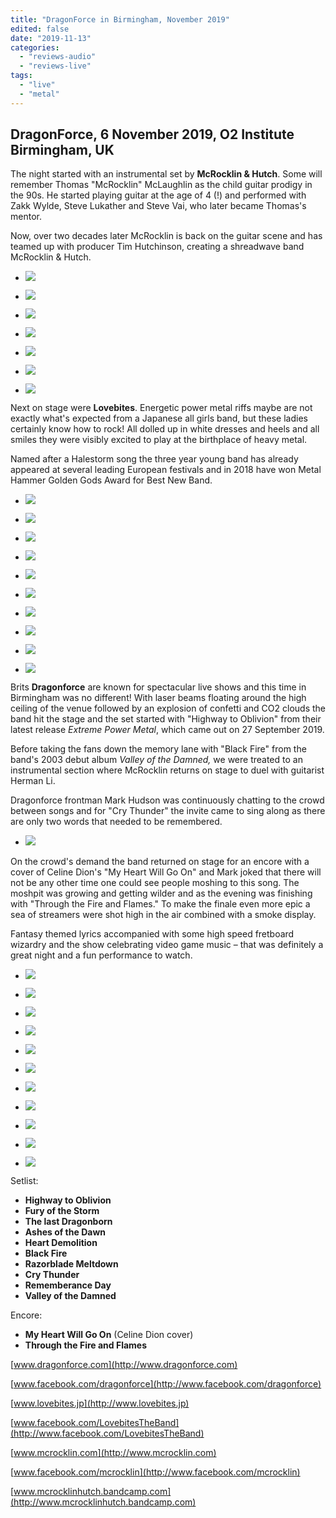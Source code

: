 ```yaml
---
title: "DragonForce in Birmingham, November 2019"
edited: false
date: "2019-11-13"
categories:
  - "reviews-audio"
  - "reviews-live"
tags:
  - "live"
  - "metal"
---
```


## **DragonForce, 6 November 2019, O2 Institute Birmingham, UK**

The night started with an instrumental set by **McRocklin & Hutch**. Some will remember Thomas "McRocklin" McLaughlin as the child guitar prodigy in the 90s. He started playing guitar at the age of 4 (!) and performed with Zakk Wylde, Steve Lukather and Steve Vai, who later became Thomas's mentor.

Now, over two decades later McRocklin is back on the guitar scene and has teamed up with producer Tim Hutchinson, creating a shreadwave band McRocklin & Hutch.

- ![](https://www.hellbound.ca/wp-content/uploads/2019/11/McRocklin-Hutch.jpg)

- ![](https://www.hellbound.ca/wp-content/uploads/2019/11/McRocklin-Hutch01.jpg)

- ![](https://www.hellbound.ca/wp-content/uploads/2019/11/McRocklin-Hutch02.jpg)

- ![](https://www.hellbound.ca/wp-content/uploads/2019/11/McRocklin-Hutch03.jpg)

- ![](https://www.hellbound.ca/wp-content/uploads/2019/11/McRocklin-Hutch04.jpg)

- ![](https://www.hellbound.ca/wp-content/uploads/2019/11/McRocklin-Hutch05.jpg)

- ![](https://www.hellbound.ca/wp-content/uploads/2019/11/McRocklin-Hutch06.jpg)


Next on stage were **Lovebites**. Energetic power metal riffs maybe are not exactly what's expected from a Japanese all girls band, but these ladies certainly know how to rock! All dolled up in white dresses and heels and all smiles they were visibly excited to play at the birthplace of heavy metal.

Named after a Halestorm song the three year young band has already appeared at several leading European festivals and in 2018 have won Metal Hammer Golden Gods Award for Best New Band.

- ![](https://www.hellbound.ca/wp-content/uploads/2019/11/Lovebites.jpg)

- ![](https://www.hellbound.ca/wp-content/uploads/2019/11/Lovebites01.jpg)

- ![](https://www.hellbound.ca/wp-content/uploads/2019/11/Lovebites02.jpg)

- ![](https://www.hellbound.ca/wp-content/uploads/2019/11/Lovebites03.jpg)

- ![](https://www.hellbound.ca/wp-content/uploads/2019/11/Lovebites04.jpg)

- ![](https://www.hellbound.ca/wp-content/uploads/2019/11/Lovebites05.jpg)

- ![](https://www.hellbound.ca/wp-content/uploads/2019/11/Lovebites06.jpg)

- ![](https://www.hellbound.ca/wp-content/uploads/2019/11/Lovebites07.jpg)

- ![](https://www.hellbound.ca/wp-content/uploads/2019/11/Lovebites08.jpg)

- ![](https://www.hellbound.ca/wp-content/uploads/2019/11/Lovebites09.jpg)


Brits **Dragonforce** are known for spectacular live shows and this time in Birmingham was no different! With laser beams floating around the high ceiling of the venue followed by an explosion of confetti and CO2 clouds the band hit the stage and the set started with "Highway to Oblivion" from their latest release _Extreme Power Metal_, which came out on 27 September 2019.

Before taking the fans down the memory lane with "Black Fire" from the band's 2003 debut album _Valley of the Damned,_ we were treated to an instrumental section where McRocklin returns on stage to duel with guitarist Herman Li.

Dragonforce frontman Mark Hudson was continuously chatting to the crowd between songs and for "Cry Thunder" the invite came to sing along as there are only two words that needed to be remembered.

- ![](https://www.hellbound.ca/wp-content/uploads/2019/11/Dragonforce05.jpg)


On the crowd's demand the band returned on stage for an encore with a cover of Celine Dion's "My Heart Will Go On" and Mark joked that there will not be any other time one could see people moshing to this song. The moshpit was growing and getting wilder and as the evening was finishing with "Through the Fire and Flames." To make the finale even more epic a sea of streamers were shot high in the air combined with a smoke display.

Fantasy themed lyrics accompanied with some high speed fretboard wizardry and the show celebrating video game music – that was definitely a great night and a fun performance to watch.

- ![](https://www.hellbound.ca/wp-content/uploads/2019/11/Dragonforce01.jpg)

- ![](https://www.hellbound.ca/wp-content/uploads/2019/11/Dragonforce02.jpg)

- ![](https://www.hellbound.ca/wp-content/uploads/2019/11/Dragonforce03.jpg)

- ![](https://www.hellbound.ca/wp-content/uploads/2019/11/Dragonforce04.jpg)

- ![](https://www.hellbound.ca/wp-content/uploads/2019/11/Dragonforce06.jpg)

- ![](https://www.hellbound.ca/wp-content/uploads/2019/11/Dragonforce07.jpg)

- ![](https://www.hellbound.ca/wp-content/uploads/2019/11/Dragonforce08.jpg)

- ![](https://www.hellbound.ca/wp-content/uploads/2019/11/Dragonforce09.jpg)

- ![](https://www.hellbound.ca/wp-content/uploads/2019/11/Dragonforce10.jpg)

- ![](https://www.hellbound.ca/wp-content/uploads/2019/11/Dragonforce11.jpg)

- ![](https://www.hellbound.ca/wp-content/uploads/2019/11/Dragonforce12.jpg)


Setlist:

- **Highway to Oblivion**
- **Fury of the Storm**
- **The last Dragonborn**
- **Ashes of the Dawn**
- **Heart Demolition**
- **Black Fire**
- **Razorblade Meltdown**
- **Cry Thunder**
- **Rememberance Day**
- **Valley of the Damned**

Encore:

- **My Heart Will Go On** (Celine Dion cover)
- **Through the Fire and Flames**

[www.dragonforce.com](http://www.dragonforce.com)

[www.facebook.com/dragonforce](http://www.facebook.com/dragonforce)

[www.lovebites.jp](http://www.lovebites.jp)

[www.facebook.com/LovebitesTheBand](http://www.facebook.com/LovebitesTheBand)

[www.mcrocklin.com](http://www.mcrocklin.com)

[www.facebook.com/mcrocklin](http://www.facebook.com/mcrocklin)

[www.mcrocklinhutch.bandcamp.com](http://www.mcrocklinhutch.bandcamp.com)
